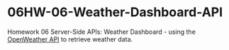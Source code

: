 # 06HW-06-Weather-Dashboard-API
Homework 06 Server-Side APIs: Weather Dashboard - using the [OpenWeather API](https://openweathermap.org/api) to retrieve weather data.
